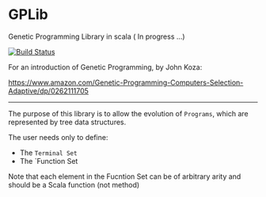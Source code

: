 # GPLib
Genetic Programming Library in scala ( In progress ...)

[![Build Status](https://travis-ci.org/raufer/GPLib.svg?branch=master)](https://travis-ci.org/raufer/GPLib)

For an introduction of Genetic Programming, by John Koza:

https://www.amazon.com/Genetic-Programming-Computers-Selection-Adaptive/dp/0262111705

---

The purpose of this library is to allow the evolution of `Programs`, which are represented by tree data structures.

The user needs only to define:
- The `Terminal Set`
- The `Function Set

Note that each element in the Fucntion Set can be of arbitrary arity and should be a Scala function (not method)
